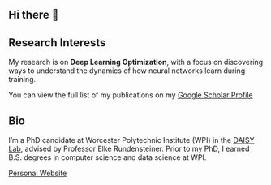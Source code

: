 ## Hi there 👋

## Research Interests
My research is on **Deep Learning Optimization**, with a focus on discovering ways to understand the dynamics of how neural networks learn during training.

You can view the full list of my publications on my [Google Scholar Profile](https://scholar.google.com/citations?user=lTSG7qQAAAAJ)

## Bio
I’m a PhD candidate at Worcester Polytechnic Institute (WPI) in the [DAISY Lab](https://daisy.wpi.edu/), advised by Professor Elke Rundensteiner. Prior to my PhD, I earned B.S. degrees in computer science and data science at WPI. 

[Personal Website](https://deoliveirajoshua.github.io/)
